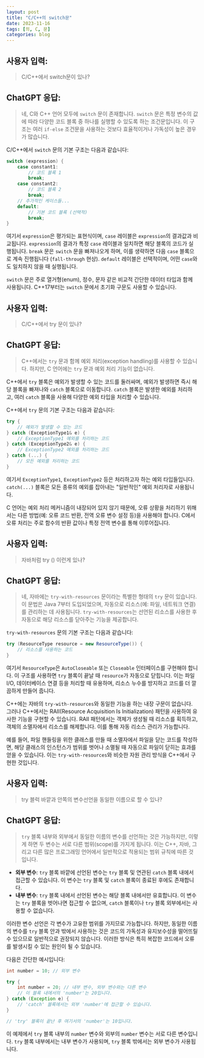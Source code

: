 ```yaml
---
layout: post
title: "C/C++의 switch문"
date: 2023-11-16
tags: [의, C, 문]
categories: blog
---
```


## 사용자 입력:
> C/C++에서 switch문이 있나?

## ChatGPT 응답:
> 네, C와 C++ 언어 모두에 `switch` 문이 존재합니다. `switch` 문은 특정 변수의 값에 따라 다양한 코드 블록 중 하나를 실행할 수 있도록 하는 조건문입니다. 이 구조는 여러 `if-else` 조건문을 사용하는 것보다 효율적이거나 가독성이 높은 경우가 많습니다.

C/C++에서 `switch` 문의 기본 구조는 다음과 같습니다:

```c
switch (expression) {
    case constant1:
        // 코드 블록 1
        break;
    case constant2:
        // 코드 블록 2
        break;
    // 추가적인 케이스들...
    default:
        // 기본 코드 블록 (선택적)
        break;
}
```

여기서 `expression`은 평가되는 표현식이며, `case` 레이블은 `expression`의 결과값과 비교됩니다. `expression`의 결과가 특정 `case` 레이블과 일치하면 해당 블록의 코드가 실행됩니다. `break` 문은 `switch` 문을 빠져나오게 하며, 이를 생략하면 다음 `case` 블록으로 계속 진행됩니다 (`fall-through` 현상). `default` 레이블은 선택적이며, 어떤 `case`와도 일치하지 않을 때 실행됩니다.

`switch` 문은 주로 열거형(enum), 정수, 문자 같은 비교적 간단한 데이터 타입과 함께 사용됩니다. C++17부터는 `switch` 문에서 초기화 구문도 사용할 수 있습니다.

## 사용자 입력:
> C/C++에서 try 문이 있나?

## ChatGPT 응답:
> C++에서는 `try` 문과 함께 예외 처리(exception handling)를 사용할 수 있습니다. 하지만, C 언어에는 `try` 문과 예외 처리 기능이 없습니다.

C++에서 `try` 블록은 예외가 발생할 수 있는 코드를 둘러싸며, 예외가 발생하면 즉시 해당 블록을 빠져나와 `catch` 블록으로 이동합니다. `catch` 블록은 발생한 예외를 처리하고, 여러 `catch` 블록을 사용해 다양한 예외 타입을 처리할 수 있습니다.

C++에서 `try` 문의 기본 구조는 다음과 같습니다:

```cpp
try {
    // 예외가 발생할 수 있는 코드
} catch (ExceptionType1& e) {
    // ExceptionType1 예외를 처리하는 코드
} catch (ExceptionType2& e) {
    // ExceptionType2 예외를 처리하는 코드
} catch (...) {
    // 모든 예외를 처리하는 코드
}
```

여기서 `ExceptionType1`, `ExceptionType2` 등은 처리하고자 하는 예외 타입들입니다. `catch(...)` 블록은 모든 종류의 예외를 잡아내는 "일반적인" 예외 처리자로 사용됩니다.

C 언어는 예외 처리 메커니즘이 내장되어 있지 않기 때문에, 오류 상황을 처리하기 위해서는 다른 방법(예: 오류 코드 반환, 전역 오류 변수 설정 등)을 사용해야 합니다. C에서 오류 처리는 주로 함수의 반환 값이나 특정 전역 변수를 통해 이루어집니다.

## 사용자 입력:
> 자바처럼 try () 이런게 있나?

## ChatGPT 응답:
> 네, 자바에는 `try-with-resources` 문이라는 특별한 형태의 `try` 문이 있습니다. 이 문법은 Java 7부터 도입되었으며, 자동으로 리소스(예: 파일, 네트워크 연결)를 관리하는 데 사용됩니다. `try-with-resources`는 선언된 리소스를 사용한 후 자동으로 해당 리소스를 닫아주는 기능을 제공합니다.

`try-with-resources` 문의 기본 구조는 다음과 같습니다:

```java
try (ResourceType resource = new ResourceType()) {
    // 리소스를 사용하는 코드
}
```

여기서 `ResourceType`은 `AutoCloseable` 또는 `Closeable` 인터페이스를 구현해야 합니다. 이 구조를 사용하면 `try` 블록이 끝날 때 `resource`가 자동으로 닫힙니다. 이는 파일 I/O, 데이터베이스 연결 등을 처리할 때 유용하며, 리소스 누수를 방지하고 코드를 더 깔끔하게 만들어 줍니다.

C++에는 자바의 `try-with-resources`와 동일한 기능을 하는 내장 구문이 없습니다. 그러나 C++에서는 RAII(Resource Acquisition Is Initialization) 패턴을 사용하여 유사한 기능을 구현할 수 있습니다. RAII 패턴에서는 객체가 생성될 때 리소스를 획득하고, 객체의 소멸자에서 리소스를 해제합니다. 이를 통해 자동 리소스 관리가 가능합니다.

예를 들어, 파일 핸들링을 위한 클래스를 만들 때 소멸자에서 파일을 닫는 코드를 작성하면, 해당 클래스의 인스턴스가 범위를 벗어나 소멸될 때 자동으로 파일이 닫히는 효과를 얻을 수 있습니다. 이는 `try-with-resources`와 비슷한 자원 관리 방식을 C++에서 구현한 것입니다.

## 사용자 입력:
> try 블럭 바깥과 안쪽의 변수선언을 동일한 이름으로 할 수 있나?

## ChatGPT 응답:
> `try` 블록 내부와 외부에서 동일한 이름의 변수를 선언하는 것은 가능하지만, 이렇게 하면 두 변수는 서로 다른 범위(scope)를 가지게 됩니다. 이는 C++, 자바, 그리고 다른 많은 프로그래밍 언어에서 일반적으로 적용되는 범위 규칙에 따른 것입니다.

- **외부 변수**: `try` 블록 바깥에 선언된 변수는 `try` 블록 및 연관된 `catch` 블록 내에서 접근할 수 있습니다. 이 변수는 `try` 블록 및 `catch` 블록이 종료된 후에도 존재합니다.
- **내부 변수**: `try` 블록 내에서 선언된 변수는 해당 블록 내에서만 유효합니다. 이 변수는 `try` 블록을 벗어나면 접근할 수 없으며, `catch` 블록이나 `try` 블록 외부에서는 사용할 수 없습니다.

이러한 변수 선언은 각 변수가 고유한 범위를 가지므로 가능합니다. 하지만, 동일한 이름의 변수를 `try` 블록 안과 밖에서 사용하는 것은 코드의 가독성과 유지보수성을 떨어뜨릴 수 있으므로 일반적으로 권장되지 않습니다. 이러한 방식은 특히 복잡한 코드에서 오류를 발생시킬 수 있는 원인이 될 수 있습니다. 

다음은 간단한 예시입니다:

```java
int number = 10; // 외부 변수

try {
    int number = 20; // 내부 변수, 외부 변수와는 다른 변수
    // 이 블록 내에서의 'number'는 20입니다.
} catch (Exception e) {
    // 'catch' 블록에서는 외부 'number'에 접근할 수 있습니다.
}

// 'try' 블록이 끝난 후 여기서의 'number'는 10입니다.
```

이 예제에서 `try` 블록 내부의 `number` 변수와 외부의 `number` 변수는 서로 다른 변수입니다. `try` 블록 내부에서는 내부 변수가 사용되며, `try` 블록 밖에서는 외부 변수가 사용됩니다.


